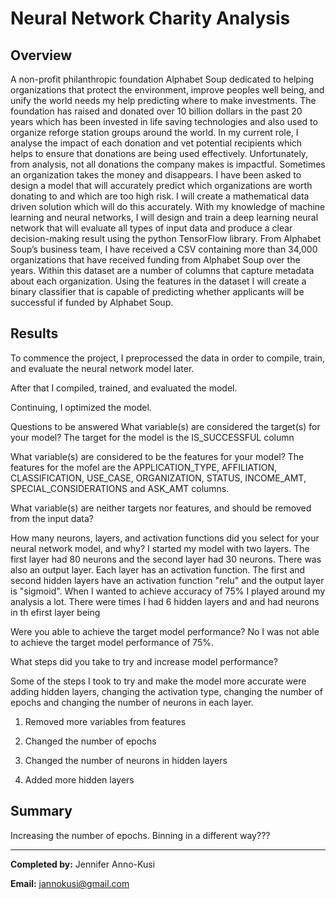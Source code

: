 # Neural Network Charity Analysis

## Overview


A non-profit philanthropic foundation Alphabet Soup dedicated to helping organizations that protect the environment, improve peoples well being, and unify the world  needs my help predicting where to make investments. The foundation has raised and donated over 10 billion dollars in the past 20 years which has been invested in life saving technologies and also used to organize reforge station groups around the world. In my current role, I analyse the impact of each donation and vet potential recipients which helps to ensure that donations are being used effectively. Unfortunately, from analysis, not all donations the company makes is impactful. Sometimes an organization takes the money and disappears.
I have been asked to design a model that will accurately predict which organizations are worth donating to and which are too high risk. I will create a mathematical data driven solution which will do this accurately. With my knowledge of machine learning and neural networks, I will design and train a deep learning neural network that will evaluate all types of input data and produce a clear decision-making result using the python TensorFlow library. From Alphabet Soup’s business team, I have received a CSV containing more than 34,000 organizations that have received funding from Alphabet Soup over the years. Within this dataset are a number of columns that capture metadata about each organization. Using the features in the dataset I will create a binary classifier that is capable of predicting whether applicants will be successful if funded by Alphabet Soup.





## Results
To commence the project, I preprocessed the data in order to compile, train, and evaluate the neural network model later.


After that I compiled, trained, and evaluated the model.

Continuing, I optimized the model.

Questions to be answered 
What variable(s) are considered the target(s) for your model?
The target for the model is the IS_SUCCESSFUL column

What variable(s) are considered to be the features for your model?
The features for the mofel are the APPLICATION_TYPE, AFFILIATION, CLASSIFICATION, USE_CASE, ORGANIZATION, STATUS, INCOME_AMT, SPECIAL_CONSIDERATIONS and ASK_AMT        columns.

What variable(s) are neither targets nor features, and should be removed from the input data?

How many neurons, layers, and activation functions did you select for your neural network model, and why?
I started my model with two layers. The first layer had 80 neurons and the second layer had 30 neurons. There was also an output layer. Each layer has an activation function. The first and second hidden layers have an activation function "relu" and the output layer is "sigmoid". When I wanted to achieve accuracy of 75% I played around my analysis a lot. There were times I had 6 hidden layers and and had neurons in th efirst layer being 

Were you able to achieve the target model performance?
No I was not able to achieve the target model performance of 75%.

What steps did you take to try and increase model performance?

Some of the steps I took to try and make the model more accurate were adding hidden layers, changing the activation type, changing the number of epochs and changing the number of neurons in each layer.

1. Removed more variables from features

2. Changed the number of epochs

3. Changed the number of neurons in hidden layers

4. Added more hidden layers














## Summary


Increasing the number of epochs.
Binning in a different way???

----

**Completed by:** Jennifer Anno-Kusi

**Email:** jannokusi@gmail.com 
